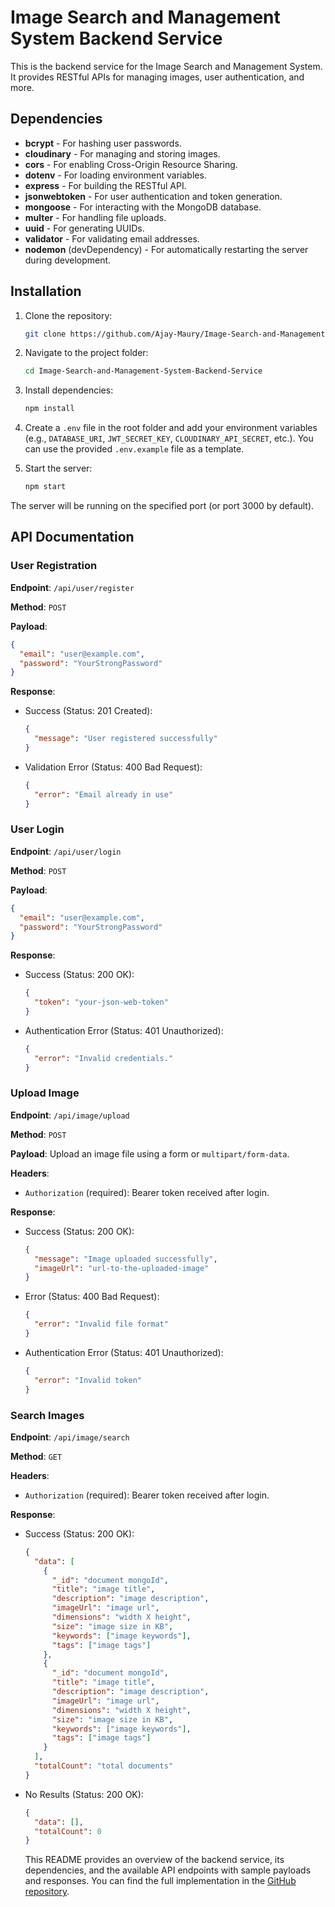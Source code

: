 # Image Search and Management System Backend Service

This is the backend service for the Image Search and Management System. It provides RESTful APIs for managing images, user authentication, and more.

## Dependencies

- **bcrypt** - For hashing user passwords.
- **cloudinary** - For managing and storing images.
- **cors** - For enabling Cross-Origin Resource Sharing.
- **dotenv** - For loading environment variables.
- **express** - For building the RESTful API.
- **jsonwebtoken** - For user authentication and token generation.
- **mongoose** - For interacting with the MongoDB database.
- **multer** - For handling file uploads.
- **uuid** - For generating UUIDs.
- **validator** - For validating email addresses.
- **nodemon** (devDependency) - For automatically restarting the server during development.

## Installation

1. Clone the repository:

   ```bash
   git clone https://github.com/Ajay-Maury/Image-Search-and-Management-System-Backend-Service.git
   ```

2. Navigate to the project folder:

   ```bash
   cd Image-Search-and-Management-System-Backend-Service
   ```

3. Install dependencies:

   ```bash
   npm install
   ```

4. Create a `.env` file in the root folder and add your environment variables (e.g., `DATABASE_URI`, `JWT_SECRET_KEY`, `CLOUDINARY_API_SECRET`, etc.). You can use the provided `.env.example` file as a template.

5. Start the server:

   ```bash
   npm start
   ```

The server will be running on the specified port (or port 3000 by default).

## API Documentation

### User Registration

**Endpoint**: `/api/user/register`

**Method**: `POST`

**Payload**:

```json
{
  "email": "user@example.com",
  "password": "YourStrongPassword"
}
```

**Response**:

- Success (Status: 201 Created):

  ```json
  {
    "message": "User registered successfully"
  }
  ```

- Validation Error (Status: 400 Bad Request):

  ```json
  {
    "error": "Email already in use"
  }
  ```

### User Login

**Endpoint**: `/api/user/login`

**Method**: `POST`

**Payload**:

```json
{
  "email": "user@example.com",
  "password": "YourStrongPassword"
}
```

**Response**:

- Success (Status: 200 OK):

  ```json
  {
    "token": "your-json-web-token"
  }
  ```

- Authentication Error (Status: 401 Unauthorized):

  ```json
  {
    "error": "Invalid credentials."
  }
  ```

### Upload Image

**Endpoint**: `/api/image/upload`

**Method**: `POST`

**Payload**: Upload an image file using a form or `multipart/form-data`.

**Headers**:

- `Authorization` (required): Bearer token received after login.

**Response**:

- Success (Status: 200 OK):

  ```json
  {
    "message": "Image uploaded successfully",
    "imageUrl": "url-to-the-uploaded-image"
  }
  ```

- Error (Status: 400 Bad Request):

  ```json
  {
    "error": "Invalid file format"
  }
  ```

- Authentication Error (Status: 401 Unauthorized):

  ```json
  {
    "error": "Invalid token"
  }
  ```

### Search Images

**Endpoint**: `/api/image/search`

**Method**: `GET`

<!-- **Query Parameters**:

- `query` (required): Search query. -->

**Headers**:

- `Authorization` (required): Bearer token received after login.

**Response**:

- Success (Status: 200 OK):

  ```json
  {
    "data": [
      {
        "_id": "document mongoId",
        "title": "image title",
        "description": "image description",
        "imageUrl": "image url",
        "dimensions": "width X height",
        "size": "image size in KB",
        "keywords": ["image keywords"],
        "tags": ["image tags"]
      },
      {
        "_id": "document mongoId",
        "title": "image title",
        "description": "image description",
        "imageUrl": "image url",
        "dimensions": "width X height",
        "size": "image size in KB",
        "keywords": ["image keywords"],
        "tags": ["image tags"]
      }
    ],
    "totalCount": "total documents"
  }
  ```

- No Results (Status: 200 OK):

  ```json
  {
    "data": [],
    "totalCount": 0
  }
  ```
  This README provides an overview of the backend service, its dependencies, and the available API endpoints with sample payloads and responses. You can find the full implementation in the [GitHub repository](https://github.com/Ajay-Maury/Image-Search-and-Management-System-Backend-Service).
